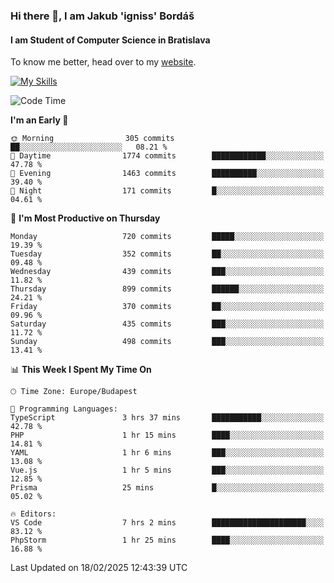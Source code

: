 ### Hi there 👋, I am Jakub 'igniss' Bordáš

#### I am Student of Computer Science in Bratislava
To know me better, head over to my [website](https://bordas.sk).

[![My Skills](https://skillicons.dev/icons?i=js,typescript,html,css,figma,svelte,vue,next,postgresql,nest,express,nodejs)](https://bordas.sk)


<!--START_SECTION:waka-->
![Code Time](http://img.shields.io/badge/Code%20Time-1%2C686%20hrs%2046%20mins-blue)

**I'm an Early 🐤** 

```text
🌞 Morning                305 commits         ██░░░░░░░░░░░░░░░░░░░░░░░   08.21 % 
🌆 Daytime                1774 commits        ████████████░░░░░░░░░░░░░   47.78 % 
🌃 Evening                1463 commits        ██████████░░░░░░░░░░░░░░░   39.40 % 
🌙 Night                  171 commits         █░░░░░░░░░░░░░░░░░░░░░░░░   04.61 % 
```
📅 **I'm Most Productive on Thursday** 

```text
Monday                   720 commits         █████░░░░░░░░░░░░░░░░░░░░   19.39 % 
Tuesday                  352 commits         ██░░░░░░░░░░░░░░░░░░░░░░░   09.48 % 
Wednesday                439 commits         ███░░░░░░░░░░░░░░░░░░░░░░   11.82 % 
Thursday                 899 commits         ██████░░░░░░░░░░░░░░░░░░░   24.21 % 
Friday                   370 commits         ██░░░░░░░░░░░░░░░░░░░░░░░   09.96 % 
Saturday                 435 commits         ███░░░░░░░░░░░░░░░░░░░░░░   11.72 % 
Sunday                   498 commits         ███░░░░░░░░░░░░░░░░░░░░░░   13.41 % 
```


📊 **This Week I Spent My Time On** 

```text
🕑︎ Time Zone: Europe/Budapest

💬 Programming Languages: 
TypeScript               3 hrs 37 mins       ███████████░░░░░░░░░░░░░░   42.78 % 
PHP                      1 hr 15 mins        ████░░░░░░░░░░░░░░░░░░░░░   14.81 % 
YAML                     1 hr 6 mins         ███░░░░░░░░░░░░░░░░░░░░░░   13.08 % 
Vue.js                   1 hr 5 mins         ███░░░░░░░░░░░░░░░░░░░░░░   12.85 % 
Prisma                   25 mins             █░░░░░░░░░░░░░░░░░░░░░░░░   05.02 % 

🔥 Editors: 
VS Code                  7 hrs 2 mins        █████████████████████░░░░   83.12 % 
PhpStorm                 1 hr 25 mins        ████░░░░░░░░░░░░░░░░░░░░░   16.88 % 
```


 Last Updated on 18/02/2025 12:43:39 UTC
<!--END_SECTION:waka-->
